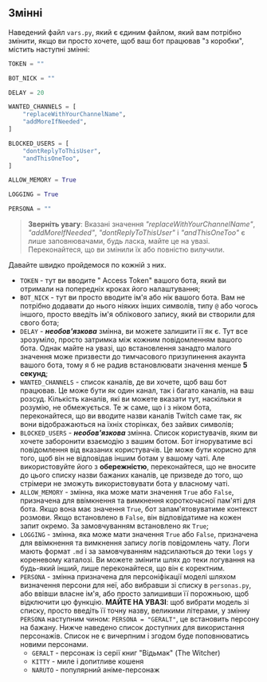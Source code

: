 ## Змінні

Наведений файл `vars.py`, який є єдиним файлом, який вам потрібно змінити, якщо ви просто хочете, щоб ваш бот працював "з коробки", містить наступні змінні:

```py
TOKEN = ""

BOT_NICK = ""

DELAY = 20

WANTED_CHANNELS = [
    "replaceWithYourChannelName",
    "addMoreIfNeeded",
]

BLOCKED_USERS = [
    "dontReplyToThisUser",
    "andThisOneToo",
]

ALLOW_MEMORY = True

LOGGING = True

PERSONA = ""
```

> **Зверніть увагу**: Вказані значення _"replaceWithYourChannelName"_, _"addMoreIfNeeded"_, _"dontReplyToThisUser"_ і _"andThisOneToo"_ є лише заповнювачами, будь ласка, майте це на увазі. Переконайтеся, що ви змінили їх або повністю вилучили.

Давайте швидко пройдемося по кожній з них.

- `TOKEN` - тут ви вводите " Access Token" вашого бота, який ви отримали на попередніх кроках його налаштування;
- `BOT_NICK` - тут ви просто вводите ім'я або нік вашого бота. Вам не потрібно додавати до нього ніяких інших символів, типу `@` або чогось іншого, просто введіть ім'я облікового запису, який ви створили для свого бота;
- `DELAY` - _**необов'язкова**_ змінна, ви можете залишити її як є. Тут все зрозуміло, просто затримка між кожним повідомленням вашого бота. Однак майте на увазі, що встановлення занадто малого значення може призвести до тимчасового призупинення акаунта вашого бота, тому я б не радив встановлювати значення менше **5 секунд**;
- `WANTED_CHANNELS` - список каналів, де ви хочете, щоб ваш бот працював. Це може бути як один канал, так і багато каналів, на ваш розсуд. Кількість каналів, які ви можете вказати тут, наскільки я розумію, не обмежується. Те ж саме, що і з ніком бота, переконайтеся, що ви вводите назви каналів Twitch саме так, як вони відображаються на їхніх сторінках, без зайвих символів;
- `BLOCKED_USERS` - _**необов'язкова**_ змінна. Список користувачів, яким ви хочете заборонити взаємодію з вашим ботом. Бот ігноруватиме всі повідомлення від вказаних користувачів. Це може бути корисно для того, щоб він не відповідав іншим ботам у вашому чаті. Але використовуйте його з **обережністю**, переконайтеся, що не вносите до цього списку назви бажаних каналів, це призведе до того, що стрімери не зможуть використовувати бота у власному чаті.
- `ALLOW_MEMORY` - змінна, яка може мати значення `True` або `False`, призначена для ввімкнення та вимкнення короткочасної пам'яті для бота. Якщо вона має значення `True`, бот запам'ятовуватиме контекст розмови. Якщо встановлено в `False`, він відповідатиме на кожен запит окремо. За замовчуванням встановлено як `True`;
- `LOGGING` - змінна, яка може мати значення `True` або `False`, призначена для ввімкнення та вимкнення запису логів повідомлень чату. Логи мають формат `.md` і за замовчуванням надсилаються до теки `logs` у кореневому каталозі. Ви можете змінити шлях до теки логування на будь-який інший, лише переконайтеся, що він є коректним.
- `PERSONA` - змінна призначена для персоніфікації моделі шляхом визначення персони для неї, або вибравши зі списку в `personas.py`, або ввівши власне ім'я, або просто залишивши її порожньою, щоб відключити цю функцію. **МАЙТЕ НА УВАЗІ**: щоб вибрати модель зі списку, просто введіть її точну назву, великими літерами, у змінну `PERSONA` наступним чином: `PERSONA = "GERALT"`, це встановить персону на бажану. Нижче наведено список доступних для використання персонажів. Список не є вичерпним і згодом буде поповнюватись новими персонами.
  - `GERALT` - персонаж із серії книг "Відьмак" (The Witcher)
  - `KITTY` - миле і допитливе кошеня
  - `NARUTO` - популярний аніме-персонаж
